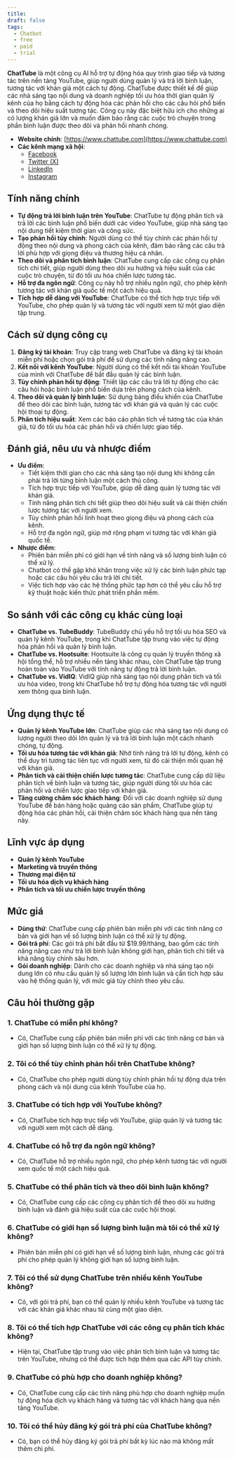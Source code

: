 ```yaml
---
title: 
draft: false
tags:
  - Chatbot
  - free
  - paid
  - trial
---
```

**ChatTube** là một công cụ AI hỗ trợ tự động hóa quy trình giao tiếp và tương tác trên nền tảng YouTube, giúp người dùng quản lý và trả lời bình luận, tương tác với khán giả một cách tự động. ChatTube được thiết kế để giúp các nhà sáng tạo nội dung và doanh nghiệp tối ưu hóa thời gian quản lý kênh của họ bằng cách tự động hóa các phản hồi cho các câu hỏi phổ biến và theo dõi hiệu suất tương tác. Công cụ này đặc biệt hữu ích cho những ai có lượng khán giả lớn và muốn đảm bảo rằng các cuộc trò chuyện trong phần bình luận được theo dõi và phản hồi nhanh chóng.

- **Website chính**: [https://www.chattube.com](https://www.chattube.com)
- **Các kênh mạng xã hội**:
    - [Facebook](https://www.facebook.com/chattubeai)
    - [Twitter (X)](https://www.twitter.com/chattube_ai)
    - [LinkedIn](https://www.linkedin.com/company/chattube)
    - [Instagram](https://www.instagram.com/chattube.ai)

## Tính năng chính

- **Tự động trả lời bình luận trên YouTube**: ChatTube tự động phân tích và trả lời các bình luận phổ biến dưới các video YouTube, giúp nhà sáng tạo nội dung tiết kiệm thời gian và công sức.
- **Tạo phản hồi tùy chỉnh**: Người dùng có thể tùy chỉnh các phản hồi tự động theo nội dung và phong cách của kênh, đảm bảo rằng các câu trả lời phù hợp với giọng điệu và thương hiệu cá nhân.
- **Theo dõi và phân tích bình luận**: ChatTube cung cấp các công cụ phân tích chi tiết, giúp người dùng theo dõi xu hướng và hiệu suất của các cuộc trò chuyện, từ đó tối ưu hóa chiến lược tương tác.
- **Hỗ trợ đa ngôn ngữ**: Công cụ này hỗ trợ nhiều ngôn ngữ, cho phép kênh tương tác với khán giả quốc tế một cách hiệu quả.
- **Tích hợp dễ dàng với YouTube**: ChatTube có thể tích hợp trực tiếp với YouTube, cho phép quản lý và tương tác với người xem từ một giao diện tập trung.

## Cách sử dụng công cụ

1. **Đăng ký tài khoản**: Truy cập trang web ChatTube và đăng ký tài khoản miễn phí hoặc chọn gói trả phí để sử dụng các tính năng nâng cao.
2. **Kết nối với kênh YouTube**: Người dùng có thể kết nối tài khoản YouTube của mình với ChatTube để bắt đầu quản lý các bình luận.
3. **Tùy chỉnh phản hồi tự động**: Thiết lập các câu trả lời tự động cho các câu hỏi hoặc bình luận phổ biến dựa trên phong cách của kênh.
4. **Theo dõi và quản lý bình luận**: Sử dụng bảng điều khiển của ChatTube để theo dõi các bình luận, tương tác với khán giả và quản lý các cuộc hội thoại tự động.
5. **Phân tích hiệu suất**: Xem các báo cáo phân tích về tương tác của khán giả, từ đó tối ưu hóa các phản hồi và chiến lược giao tiếp.

## Đánh giá, nêu ưu và nhược điểm

- **Ưu điểm**:
    - Tiết kiệm thời gian cho các nhà sáng tạo nội dung khi không cần phải trả lời từng bình luận một cách thủ công.
    - Tích hợp trực tiếp với YouTube, giúp dễ dàng quản lý tương tác với khán giả.
    - Tính năng phân tích chi tiết giúp theo dõi hiệu suất và cải thiện chiến lược tương tác với người xem.
    - Tùy chỉnh phản hồi linh hoạt theo giọng điệu và phong cách của kênh.
    - Hỗ trợ đa ngôn ngữ, giúp mở rộng phạm vi tương tác với khán giả quốc tế.
- **Nhược điểm**:
    - Phiên bản miễn phí có giới hạn về tính năng và số lượng bình luận có thể xử lý.
    - Chatbot có thể gặp khó khăn trong việc xử lý các bình luận phức tạp hoặc các câu hỏi yêu cầu trả lời chi tiết.
    - Việc tích hợp vào các hệ thống phức tạp hơn có thể yêu cầu hỗ trợ kỹ thuật hoặc kiến thức phát triển phần mềm.

## So sánh với các công cụ khác cùng loại

- **ChatTube vs. TubeBuddy**: TubeBuddy chủ yếu hỗ trợ tối ưu hóa SEO và quản lý kênh YouTube, trong khi ChatTube tập trung vào việc tự động hóa phản hồi và quản lý bình luận.
- **ChatTube vs. Hootsuite**: Hootsuite là công cụ quản lý truyền thông xã hội tổng thể, hỗ trợ nhiều nền tảng khác nhau, còn ChatTube tập trung hoàn toàn vào YouTube với tính năng tự động trả lời bình luận.
- **ChatTube vs. VidIQ**: VidIQ giúp nhà sáng tạo nội dung phân tích và tối ưu hóa video, trong khi ChatTube hỗ trợ tự động hóa tương tác với người xem thông qua bình luận.

## Ứng dụng thực tế

- **Quản lý kênh YouTube lớn**: ChatTube giúp các nhà sáng tạo nội dung có lượng người theo dõi lớn quản lý và trả lời bình luận một cách nhanh chóng, tự động.
- **Tối ưu hóa tương tác với khán giả**: Nhờ tính năng trả lời tự động, kênh có thể duy trì tương tác liên tục với người xem, từ đó cải thiện mối quan hệ với khán giả.
- **Phân tích và cải thiện chiến lược tương tác**: ChatTube cung cấp dữ liệu phân tích về bình luận và tương tác, giúp người dùng tối ưu hóa các phản hồi và chiến lược giao tiếp với khán giả.
- **Tăng cường chăm sóc khách hàng**: Đối với các doanh nghiệp sử dụng YouTube để bán hàng hoặc quảng cáo sản phẩm, ChatTube giúp tự động hóa các phản hồi, cải thiện chăm sóc khách hàng qua nền tảng này.

## Lĩnh vực áp dụng

- **Quản lý kênh YouTube**
- **Marketing và truyền thông**
- **Thương mại điện tử**
- **Tối ưu hóa dịch vụ khách hàng**
- **Phân tích và tối ưu chiến lược truyền thông**

## Mức giá

- **Dùng thử**: ChatTube cung cấp phiên bản miễn phí với các tính năng cơ bản và giới hạn về số lượng bình luận có thể xử lý tự động.
- **Gói trả phí**: Các gói trả phí bắt đầu từ $19.99/tháng, bao gồm các tính năng nâng cao như trả lời bình luận không giới hạn, phân tích chi tiết và khả năng tùy chỉnh sâu hơn.
- **Gói doanh nghiệp**: Dành cho các doanh nghiệp và nhà sáng tạo nội dung lớn có nhu cầu quản lý số lượng lớn bình luận và cần tích hợp sâu vào hệ thống quản lý, với mức giá tùy chỉnh theo yêu cầu.

## Câu hỏi thường gặp

### 1. **ChatTube có miễn phí không?**

- Có, ChatTube cung cấp phiên bản miễn phí với các tính năng cơ bản và giới hạn số lượng bình luận có thể xử lý tự động.

### 2. **Tôi có thể tùy chỉnh phản hồi trên ChatTube không?**

- Có, ChatTube cho phép người dùng tùy chỉnh phản hồi tự động dựa trên phong cách và nội dung của kênh YouTube của họ.

### 3. **ChatTube có tích hợp với YouTube không?**

- Có, ChatTube tích hợp trực tiếp với YouTube, giúp quản lý và tương tác với người xem một cách dễ dàng.

### 4. **ChatTube có hỗ trợ đa ngôn ngữ không?**

- Có, ChatTube hỗ trợ nhiều ngôn ngữ, cho phép kênh tương tác với người xem quốc tế một cách hiệu quả.

### 5. **ChatTube có thể phân tích và theo dõi bình luận không?**

- Có, ChatTube cung cấp các công cụ phân tích để theo dõi xu hướng bình luận và đánh giá hiệu suất của các cuộc hội thoại.

### 6. **ChatTube có giới hạn số lượng bình luận mà tôi có thể xử lý không?**

- Phiên bản miễn phí có giới hạn về số lượng bình luận, nhưng các gói trả phí cho phép quản lý không giới hạn số lượng bình luận.

### 7. **Tôi có thể sử dụng ChatTube trên nhiều kênh YouTube không?**

- Có, với gói trả phí, bạn có thể quản lý nhiều kênh YouTube và tương tác với các khán giả khác nhau từ cùng một giao diện.

### 8. **Tôi có thể tích hợp ChatTube với các công cụ phân tích khác không?**

- Hiện tại, ChatTube tập trung vào việc phân tích bình luận và tương tác trên YouTube, nhưng có thể được tích hợp thêm qua các API tùy chỉnh.

### 9. **ChatTube có phù hợp cho doanh nghiệp không?**

- Có, ChatTube cung cấp các tính năng phù hợp cho doanh nghiệp muốn tự động hóa dịch vụ khách hàng và tương tác với khách hàng qua nền tảng YouTube.

### 10. **Tôi có thể hủy đăng ký gói trả phí của ChatTube không?**

- Có, bạn có thể hủy đăng ký gói trả phí bất kỳ lúc nào mà không mất thêm chi phí.